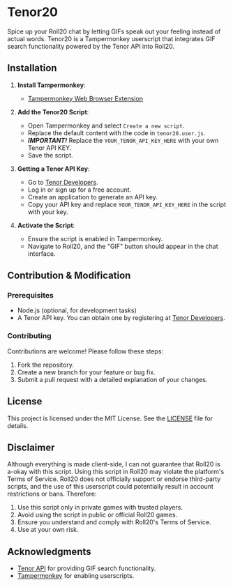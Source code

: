 # Tenor20

Spice up your Roll20 chat by letting GIFs speak out your feeling instead of actual words.
Tenor20 is a Tampermonkey userscript that integrates GIF search functionality powered by the Tenor API into Roll20.

## Installation

1. **Install Tampermonkey**:
   - [Tampermonkey Web Browser Extension](https://www.tampermonkey.net/)

2. **Add the Tenor20 Script**:
   - Open Tampermonkey and select `Create a new script`.
   - Replace the default content with the code in `tenor20.user.js`.
   - ***IMPORTANT!*** Replace the `YOUR_TENOR_API_KEY_HERE` with your own Tenor API KEY.
   - Save the script.

3.  **Getting a Tenor API Key**:
     - Go to [Tenor Developers](https://developers.google.com/tenor/guides/quickstart).
     - Log in or sign up for a free account.
     - Create an application to generate an API key.
     - Copy your API key and replace `YOUR_TENOR_API_KEY_HERE` in the script with your key.

4. **Activate the Script**:
   - Ensure the script is enabled in Tampermonkey.
   - Navigate to Roll20, and the "GIF" button should appear in the chat interface.

## Contribution & Modification

### Prerequisites

- Node.js (optional, for development tasks)
- A Tenor API key. You can obtain one by registering at [Tenor Developers](https://developers.google.com/tenor/guides/quickstart).

### Contributing

Contributions are welcome! Please follow these steps:
1. Fork the repository.
2. Create a new branch for your feature or bug fix.
3. Submit a pull request with a detailed explanation of your changes.

## License

This project is licensed under the MIT License. See the [LICENSE](./LICENSE) file for details.

## Disclaimer

Although everything is made client-side, I can not guarantee that Roll20 is a-okay with this script.
Using this script in Roll20 may violate the platform's Terms of Service. Roll20 does not officially support or endorse third-party scripts, and the use of this userscript could potentially result in account restrictions or bans. Therefore:
1. Use this script only in private games with trusted players.
2. Avoid using the script in public or official Roll20 games.
3. Ensure you understand and comply with Roll20's Terms of Service.
4. Use at your own risk.


## Acknowledgments

- [Tenor API](https://tenor.com/gifapi/documentation) for providing GIF search functionality.
- [Tampermonkey](https://www.tampermonkey.net/) for enabling userscripts.
